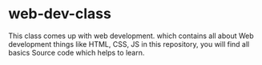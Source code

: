 # web-dev-class
This class comes up with web development. which contains all about Web development things like HTML, CSS, JS in this repository, you will find all basics Source code which helps to learn.
